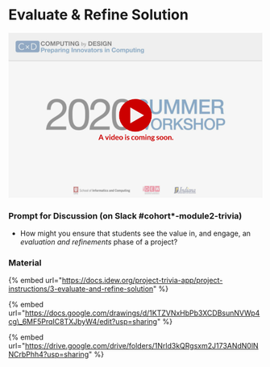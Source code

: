 # Evaluate & Refine Solution

![](../../.gitbook/assets/vidcoming-welcome.png)

### Prompt for Discussion \(on Slack \#cohort\*-module2-trivia\)

* How might you ensure that students see the value in, and engage, an _evaluation and refinements_ phase of a project? 

### Material

{% embed url="https://docs.idew.org/project-trivia-app/project-instructions/3-evaluate-and-refine-solution" %}

{% embed url="https://docs.google.com/drawings/d/1KTZVNxHbPb3XCDBsunNVWp4cg\_6MF5PrqIC8TXJbyW4/edit?usp=sharing" %}

{% embed url="https://drive.google.com/drive/folders/1Nrld3kQRgsxm2J173ANdN0lNNCrbPhh4?usp=sharing" %}



